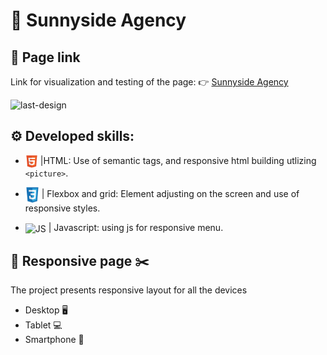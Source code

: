 # 🚀 Sunnyside Agency

<h2>🔗 Page link</h2>
<p>Link for visualization and testing of the page: 👉 <a href="https://github-user-api-mu.vercel.app/" target="_blank">Sunnyside Agency</a></p>

![last-design](./assets/videos/complete-project.gif)


 ## ⚙️ Developed skills:
  
- <img align="center" alt="HTML" height="20" width="20" src="https://raw.githubusercontent.com/devicons/devicon/master/icons/html5/html5-original.svg">  |HTML: Use of semantic tags, and responsive html building utlizing `<picture>`.

- <img align="center" alt="CSS" height="25" width="22" src="https://raw.githubusercontent.com/devicons/devicon/master/icons/css3/css3-original.svg"> | Flexbox and grid: Element adjusting on the screen and use of responsive styles.

- <img align="center" alt="JS" height="18" width="20" src="https://cdn.jsdelivr.net/gh/devicons/devicon/icons/javascript/javascript-original.svg" /> | Javascript: using js for responsive menu.



<h2>📐 Responsive page ✂️</h2>
<p>The project presents responsive layout for all the devices</p>
<ul>
    <li>Desktop 🖥️</li>
    <li>Tablet 💻</li>
    <li>Smartphone 📱</li>
</ul>

